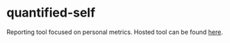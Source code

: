 # quantified-self
Reporting tool focused on personal metrics. Hosted tool can be found [here](http://quantified-self.smallworldanalytics.com/).
